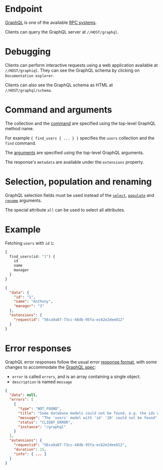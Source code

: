 # Endpoint

[GraphQL](http://graphql.org/) is one of the available [RPC systems](README.md).

Clients can query the GraphQL server at `//HOST/graphql`.

# Debugging

Clients can perform interactive requests using a web application available at
`//HOST/graphiql`. They can see the GraphQL schema by clicking on
`Documentation explorer`.

Clients can also see the GraphQL schema as HTML at `//HOST/graphql/schema`.

# Command and arguments

The collection and the [command](README.md#rpc) are specified using the
top-level GraphQL method name.

For example `{ find_users { ... } }` specifies the `users` collection and the
`find` command.

The [arguments](README.md#rpc) are specified using the top-level GraphQL
arguments.

The response's `metadata` are available under the `extensions` property.

# Selection, population and renaming

GraphQL selection fields must be used instead of the
[`select`](../arguments/selecting.md),
[`populate`](../request/relations.md#populating-nested-collections) and
[`rename`](../arguments/renaming.md) arguments.

The special attribute `all` can be used to select all attributes.

# Example

Fetching `users` with `id` `1`:

```graphql
{
  find_users(id: "1") {
    id
    name
    manager
  }
}
```

```json
{
  "data": {
    "id": "1",
    "name": "Anthony",
    "manager": "3"
  },
  "extensions": {
    "requestid": "56ca9a87-73cc-48db-95fa-ec62e2dee812"
  }
}
```

# Error responses

GraphQL error responses follow the usual error
[response format](../request/error.md#error-responses), with some changes to
accommodate the [GraphQL spec](http://spec.graphql.org/draft/#sec-Errors):

- `error` is called `errors`, and is an array containing a single object.
- `description` is named `message`

```json
{
  "data": null,
  "errors": [
    {
      "type": "NOT_FOUND",
      "title": "Some database models could not be found, e.g. the ids were invalid",
      "message": "The 'users' model with 'id' '20' could not be found",
      "status": "CLIENT_ERROR",
      "instance": "/graphql"
    }
  ],
  "extensions": {
    "requestid": "56ca9a87-73cc-48db-95fa-ec62e2dee812",
    "duration": 15,
    "info": { ... }
  }
}
```

